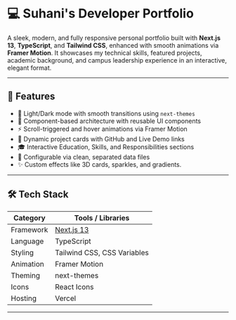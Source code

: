 # 💻 Suhani's Developer Portfolio

A sleek, modern, and fully responsive personal portfolio built with **Next.js 13**, **TypeScript**, and **Tailwind CSS**, enhanced with smooth animations via **Framer Motion**. It showcases my technical skills, featured projects, academic background, and campus leadership experience in an interactive, elegant format.

---

## 🚀 Features

- 🎨 Light/Dark mode with smooth transitions using `next-themes`
- 🧩 Component-based architecture with reusable UI components
- ⚡ Scroll-triggered and hover animations via Framer Motion
- 💼 Dynamic project cards with GitHub and Live Demo links
- 🎓 Interactive Education, Skills, and Responsibilities sections
- 🧠 Configurable via clean, separated data files
- ✨ Custom effects like 3D cards, sparkles, and gradients.

---

## 🛠️ Tech Stack

| Category        | Tools / Libraries                            |
|----------------|-----------------------------------------------|
| Framework       | [Next.js 13](https://nextjs.org/)            |
| Language        | TypeScript                                   |
| Styling         | Tailwind CSS, CSS Variables                  |
| Animation       | Framer Motion                                |
| Theming         | next-themes                                  |
| Icons           | React Icons                                  |
| Hosting         | Vercel                                        |

---
